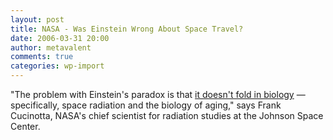 ```yaml
---
layout: post
title: NASA - Was Einstein Wrong About Space Travel?
date: 2006-03-31 20:00
author: metavalent
comments: true
categories: wp-import
---
```

"The problem with Einstein's paradox is that <a href="https://science.nasa.gov/headlines/y2006/22mar_telomeres.htm">it doesn't fold in biology</a> — specifically, space radiation and the biology of aging," says Frank Cucinotta, NASA's chief scientist for radiation studies at the Johnson Space Center.
